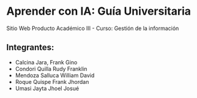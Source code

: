 # Aprender con IA: Guía Universitaria

Sitio Web Producto Académico III - Curso: Gestión de la información

## Integrantes:

* Calcina Jara, Frank Gino
* Condori Quilla Rudy Franklin
* Mendoza Salluca William David
* Roque Quispe Frank Jhordan
* Umasi Jayta Jhoel Josué
